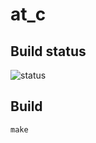 # at_c

<!-- Solutions to problems listed on AtCoder. -->


## Build status

![status](https://github.com/nryotaro/at_c/workflows/Tests/badge.svg)

## Build

    make
<!--
## Coverage

[coverage](https://kenkoooo.com/atcoder/#/table/nryotaro)
-->



